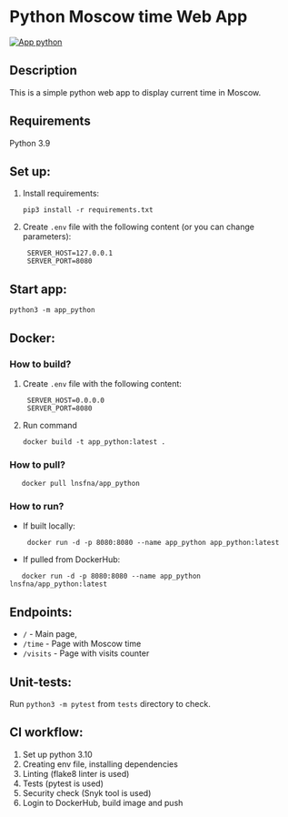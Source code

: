 # Python Moscow time Web App

[![App python](https://github.com/Lnsfna/DevOps-course-labs/actions/workflows/app_python.yaml/badge.svg)](https://github.com/Lnsfna/DevOps-course-labs/actions/workflows/app_python.yaml)

## Description 
This is a simple python web app to display current time in Moscow.

## Requirements 
Python 3.9

## Set up:
1. Install requirements: 
    ```
    pip3 install -r requirements.txt
    ```
2. Create `.env` file with the following content (or you can change parameters):
   ```
    SERVER_HOST=127.0.0.1
    SERVER_PORT=8080
    ```
## Start app:
```
python3 -m app_python 
```

## Docker:
### How to build?
1. Create `.env` file with the following content:
   ```
    SERVER_HOST=0.0.0.0
    SERVER_PORT=8080
    ```
2. Run command
   ```
   docker build -t app_python:latest .
   ```
### How to pull?
```
   docker pull lnsfna/app_python
   ```
### How to run?
* If built locally:
  ```
   docker run -d -p 8080:8080 --name app_python app_python:latest
   ```
* If pulled from DockerHub:
```
   docker run -d -p 8080:8080 --name app_python lnsfna/app_python:latest
   ```
## Endpoints:
* `/` - Main page, 
* `/time` - Page with Moscow time
* `/visits` - Page with visits counter 

## Unit-tests:
Run `python3 -m pytest` from `tests` directory to check.

## CI workflow:
1. Set up python 3.10
2. Creating env file, installing dependencies 
3. Linting (flake8 linter is used)
4. Tests (pytest is used)
5. Security check (Snyk tool is used)
6. Login to DockerHub, build image and push 